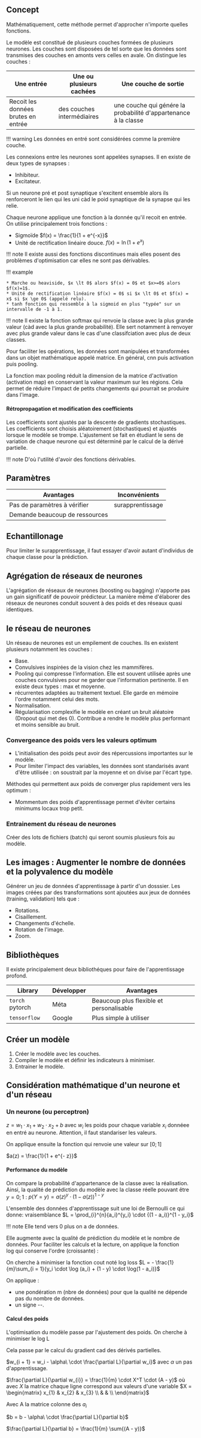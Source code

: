 ## Concept

Mathématiquement, cette méthode permet d'approcher n'importe quelles fonctions.

Le modèle est constitué de plusieurs couches formées de plusieurs neurones. Les couches sont disposées de tel sorte que les données sont transmises des couches en amonts vers celles en avale. On distingue les couches :

Une entrée                           | Une ou plusieurs cachées      | Une couche de sortie
-------------------------------------|-------------------------------|---------------------
Recoit les données brutes en entrée  | des couches intermédiaires    | une couche qui génére la probabilité d'appartenance à la classe 

!!! warning
    Les données en entré sont considérées comme la première couche.

Les connexions entre les neurones sont appelées synapses. Il en existe de deux types de synapses : 

* Inhibiteur.
* Excitateur.

Si un neurone pré et post synaptique s'excitent ensemble alors ils renforceront le lien qui les uni càd le poid synaptique de la synapse qui les relie.

Chaque neurone applique une fonction à la donnée qu'il recoit en entrée. On utilise principalement trois fonctions :

* Sigmoïde $f(x) = \frac{1}{1 + e^{-x}}$
* Unité de rectification linéaire douce. $f(x)= \ln (1+e^{x})$

!!! note
    Il existe aussi des fonctions discontinues mais elles posent des problèmes d'optimisation car elles ne sont pas dérivables.

!!! example

    * Marche ou heaviside, $x \lt 0$ alors $f(x) = 0$ et $x>=0$ alors $f(x)=1$.
    * Unité de rectification linéaire $f(x) = 0$ si $x \lt 0$ et $f(x) = x$ si $x \ge 0$ (appelé relu).
    * tanh fonction qui ressemble à la sigmoid en plus "typée" sur un intervalle de -1 à 1. 

!!! note
    Il existe la fonction softmax qui renvoie la classe avec la plus grande valeur (càd avec la plus grande probabilité). Elle sert notamment à renvoyer avec plus grande valeur dans le cas d'une classifciation avec plus de deux classes.

Pour faciliter les opérations, les données sont manipulées et transformées dans un objet mathématique appelé matrice.
En général, cnn puis activation puis pooling.

La fonction max pooling réduit la dimension de la matrice d'activation (activation map) en conservant la valeur maximum sur les régions. Cela permet de réduire l'impact de petits changements qui pourrait se produire dans l'image.

#### Rétropropagation et modification des coefficients

Les coefficients sont ajustés par la descente de gradients stochastiques. Les coefficients sont choisis aléatoirement (stochastiques) et ajustés lorsque le modèle se trompe. L'ajustement se fait en étudiant le sens de variation de chaque neurone qui est déterminé par le calcul de la dérivé partielle.

!!! note
    D'où l'utilité d'avoir des fonctions dérivables.

## Paramètres

Avantages                       | Inconvénients
--------------------------------|-------------------
Pas de paramètres à vérifier    | surapprentissage
Demande beaucoup de ressources  |

## Echantillonage 

Pour limiter le surapprentissage, il faut essayer d'avoir autant d'individus de chaque classe pour la prédiction.

## Agrégation de réseaux de neurones

L'agrégation de réseaux de neurones (boosting ou bagging) n'apporte pas un gain significatif de pouvoir prédicteur. La manière même d'élaborer des réseaux de neurones conduit souvent à des poids et des réseaux quasi identiques.

## le réseau de neurones

Un réseau de neurones est un empilement de couches. Ils en existent plusieurs notamment les couches :

* Base.
* Convulsives inspirées de la vision chez les mammifères.
* Pooling qui compresse l'information. Elle est souvent utilisée après une couches convulsives pour ne garder que l'information pertinente. Il en existe deux types : max et moyenne.
* récurrentes adaptées au traitement textuel. Elle garde en mémoire l'ordre notamment celui des mots. 
* Normalisation.
* Régularisation complexifie le modèle en créant un bruit aléatoire (Dropout qui met des 0). Contribue a rendre le modèle plus performant et moins sensible au bruit.

### Convergeance des poids vers les valeurs optimum 

* L'initialisation des poids peut avoir des répercussions importantes sur le modèle.
* Pour limiter l'impact des variables, les données sont standarisés avant d'être utilisée : on soustrait par la moyenne et on divise par l'écart type.

Méthodes qui permettent aux poids de converger plus rapidement vers les optimum :

* Mommentum des poids d'apprentissage permet d'éviter certains minimums locaux trop petit.

### Entrainement du réseau de neurones

Créer des lots de fichiers (batch) qui seront soumis plusieurs fois au modèle.

## Les images : Augmenter le nombre de données et la polyvalence du modèle

Générer un jeu de données d'apprentissage à partir d'un dosssier. Les images créées par des transformations sont ajoutées aux jeux de données (training, validation) tels que :

* Rotations.
* Cisaillement.
* Changements d'échelle.
* Rotation de l'image.
* Zoom.

## Bibliothèques

Il existe principalement deux bibliothéques pour faire de l'apprentissage profond.

Library             | Développer    | Avantages
--------------------|---------------|---------------
`torch` pytorch     | Méta          | Beaucoup plus flexible et personalisable
`tensorflow`        | Google        | Plus simple à utiliser

## Créer un modèle

1. Créer le modèle avec les couches.
2. Compiler le modèle et définir les indicateurs à minimiser.
3. Entrainer le modèle.

## Considération mathématique d'un neurone et d'un réseau

### Un neurone (ou perceptron)

$z = w_1 \cdot x_1 + w_2 \cdot x_2 + b$ avec $w_i$ les poids pour chaque variable $x_i$ donnéee en entré au neurone. Attention, il faut standariser les valeurs.

On applique ensuite la fonction qui renvoie une valeur sur $[0 ;1]$

$a(z) = \frac{1}{1 + e^{- z}}$

#### Performance du modèle

On compare la probabilité d'appartenance de la classe avec la réalisation. Ainsi, la qualité de prédiction du modèle avec la classe réelle pouvant être $y={0 ;1}$ : $p(Y = y) = a(z)^y \cdot {(1 - a(z))}^{1 - y}$

L'ensemble des données d'apprentissage suit une loi de Bernoulli ce qui donne: vraisemblance $L = \prod_{i}^{n}{a_i}^{y_i} \cdot {(1 - a_i)}^{1 - y_i}$

!!! note
    Elle tend vers 0 plus on a de données.

Elle augmente avec la qualité de prédiction du modèle et le nombre de données. Pour faciliter les calculs et la lecture, on applique la fonction log qui conserve l'ordre (croissante) :

On cherche à minimiser la fonction cout noté log loss $L = - \frac{1}{m}\sum_{i = 1}{y_i \cdot \log (a_i) + (1 - y) \cdot \log(1 - a_i)}$

On applique :

* une pondération m (nbre de données) pour que la qualité ne dépende pas du nombre de données.
* un signe --.

#### Calcul des poids

L'optimisation du modèle passe par l'ajustement des poids. On cherche à minimiser le log L

Cela passe par le calcul du gradient cad des dérivés partielles.

$w_{i + 1} = w_i - \alpha\ \cdot \frac{\partial L}{\partial w_i}$ avec $\alpha$ un pas d'apprentissage.

$\frac{\partial L}{\partial w_{i}} = \frac{1}{m} \cdot X^T \cdot (A - y)$ où avec $X$ la matrice chaque ligne correspond aux valeurs d'une variable
$X = \begin{matrix}
x_{1} & x_{2} & x_{3} \\
 & & \\
\end{matrix}$

Avec A la matrice colonne des $a_i$

$b = b - \alpha\ \cdot \frac{\partial L}{\partial b}$

$\frac{\partial L}{\partial b} = \frac{1}{m} \sum{(A - y)}$
